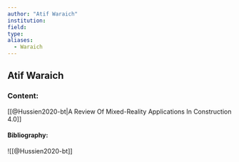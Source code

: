 ```yaml
---
author: "Atif Waraich"
institution:
field:
type:
aliases:
  - Waraich
---
```


## Atif Waraich

### Content:
[[@Hussien2020-bt|A Review Of Mixed-Reality Applications In Construction 4.0]]

#### Bibliography:

![[@Hussien2020-bt]]
